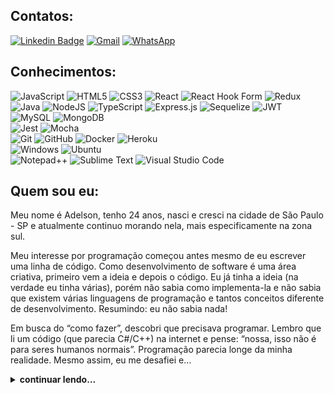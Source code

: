 ## Contatos:
[![Linkedin Badge](https://img.shields.io/badge/LinkedIn-0077B5?style=for-the-badge&logo=linkedin&logoColor=white)](https://www.linkedin.com/in/adelson-lima/) [![Gmail](https://img.shields.io/badge/Gmail-D14836?style=for-the-badge&logo=gmail&logoColor=white)](mailto:adelson.onod@gmail.com) [![WhatsApp](https://img.shields.io/badge/WhatsApp-25D366?style=for-the-badge&logo=whatsapp&logoColor=white)](https://wa.me/5511958949538)

## Conhecimentos:
![JavaScript](https://img.shields.io/badge/javascript-%23323330.svg?style=for-the-badge&logo=javascript&logoColor=%23F7DF1E) ![HTML5](https://img.shields.io/badge/html5-%23E34F26.svg?style=for-the-badge&logo=html5&logoColor=white) ![CSS3](https://img.shields.io/badge/css3-%231572B6.svg?style=for-the-badge&logo=css3&logoColor=white) ![React](https://img.shields.io/badge/react-%2320232a.svg?style=for-the-badge&logo=react&logoColor=%2361DAFB) ![React Hook Form](https://img.shields.io/badge/React%20Hook%20Form-%23EC5990.svg?style=for-the-badge&logo=reacthookform&logoColor=white) ![Redux](https://img.shields.io/badge/redux-%23593d88.svg?style=for-the-badge&logo=redux&logoColor=white)\
![Java](https://img.shields.io/badge/java-%23ED8B00.svg?style=for-the-badge&logo=java&logoColor=white) ![NodeJS](https://img.shields.io/badge/node.js-6DA55F?style=for-the-badge&logo=node.js&logoColor=white) ![TypeScript](https://img.shields.io/badge/typescript-%23007ACC.svg?style=for-the-badge&logo=typescript&logoColor=white) ![Express.js](https://img.shields.io/badge/express.js-%23404d59.svg?style=for-the-badge&logo=express&logoColor=%2361DAFB) ![Sequelize](https://img.shields.io/badge/Sequelize-52B0E7?style=for-the-badge&logo=Sequelize&logoColor=white) ![JWT](https://img.shields.io/badge/JWT-black?style=for-the-badge&logo=JSON%20web%20tokens)\
![MySQL](https://img.shields.io/badge/mysql-%2300f.svg?style=for-the-badge&logo=mysql&logoColor=white) ![MongoDB](https://img.shields.io/badge/MongoDB-%234ea94b.svg?style=for-the-badge&logo=mongodb&logoColor=white)\
![Jest](https://img.shields.io/badge/-jest-%23C21325?style=for-the-badge&logo=jest&logoColor=white) ![Mocha](https://img.shields.io/badge/-mocha-%238D6748?style=for-the-badge&logo=mocha&logoColor=white)\
![Git](https://img.shields.io/badge/git-%23F05033.svg?style=for-the-badge&logo=git&logoColor=white) ![GitHub](https://img.shields.io/badge/github-%23121011.svg?style=for-the-badge&logo=github&logoColor=white) ![Docker](https://img.shields.io/badge/docker-%230db7ed.svg?style=for-the-badge&logo=docker&logoColor=white) ![Heroku](https://img.shields.io/badge/heroku-%23430098.svg?style=for-the-badge&logo=heroku&logoColor=white)\
![Windows](https://img.shields.io/badge/Windows-0078D6?style=for-the-badge&logo=windows&logoColor=white) ![Ubuntu](https://img.shields.io/badge/Ubuntu-E95420?style=for-the-badge&logo=ubuntu&logoColor=white)\
![Notepad++](https://img.shields.io/badge/Notepad++-90E59A.svg?style=for-the-badge&logo=notepad%2b%2b&logoColor=black) ![Sublime Text](https://img.shields.io/badge/sublime_text-%23575757.svg?style=for-the-badge&logo=sublime-text&logoColor=important) ![Visual Studio Code](https://img.shields.io/badge/Visual%20Studio%20Code-0078d7.svg?style=for-the-badge&logo=visual-studio-code&logoColor=white)

<!-- ## Projetos
![Portfolio](https://img.shields.io/badge/Portfolio-%23000000.svg?style=for-the-badge&logo=firefox&logoColor=#FF7139) -->

## Quem sou eu:
Meu nome é Adelson, tenho 24 anos, nasci e cresci na cidade de São Paulo - SP e atualmente continuo morando nela, mais especificamente na zona sul.

Meu interesse por programação começou antes mesmo de eu escrever uma linha de código. Como desenvolvimento de software é uma área criativa, primeiro vem a ideia e depois o código. Eu já tinha a ideia (na verdade eu tinha várias), porém não sabia como implementa-la e não sabia que existem várias linguagens de programação e tantos conceitos diferente de desenvolvimento. Resumindo: eu não sabia nada!

Em busca do “como fazer”, descobri que precisava programar. Lembro que li um código (que parecia C#/C++) na internet e pense: “nossa, isso não é para seres humanos normais”. Programação parecia longe da minha realidade. Mesmo assim, eu me desafiei e…
<details>
    <summary>
        <strong> continuar lendo… </strong>
    </summary>
    <p>
    [...] entrei no curso Técnico de Informática da Escola Técnica Estadual (ETEC) e então, finalmente aprendiz a programar. Mesmo que eu não tivesse conhecimento suficiente para desenvolve-las, durante o curso, eu ainda tive muitas outras ideias de aplicações para mobile, web e desktop (até mesmo IOT).
  </p>

Durante o curso da ETEC, eu explorei os seguintes conteúdos (sendo que Java foi a que mais me aprofundei):

**Conceitos:**
- Lógica de programação;
- Análise e desenvolvimento de sistema e modelagem de banco de dados relacional;
- Desenvolvimento de sistemas com Programação Orientada a Objetos;
- Conceitos de empreendedorismo;

**Ferramentas:**
- MySQL;
- HTML / CSS;
- PHP;
- Visual Basic .NET;
- Java SE;
---
Atualmente eu estou no curso de Desenvolvedor Web Full Stack da Trybe, onde já aprendi as seguintes linguagens e ferramentas (separadas por módulo):

**Fundamentos:**
- Front: JavaScript (ES6), DOM, HTML e CSS;
- Test: Jest (unitário);
- DevOps: Git, GitHub.

**Frontend:**
- Agile: Kanban e Scrum;
- Test: Jest e React Testing Library;
- Others: Consumo de API, React.js, Redux.js e Hook.js.

**Backend:**
- DevOps: Docker e Heroku;
- Architecture: MSC (Model, Service e Controller);
- Paradigma: OOP e SOLID;
- Others: Criação de API, Express.js, Sequelize, JWT, TypeScript e Mongoose;
- Database: MySQL e MongoDB;
- Test: Mocha, Chai e Sinon (integração).
</details>
